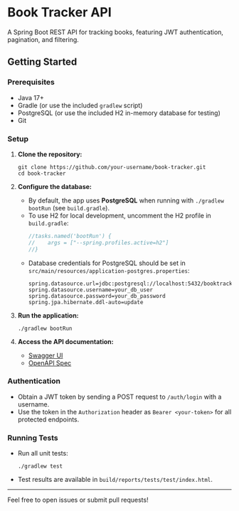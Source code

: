 # Book Tracker API

A Spring Boot REST API for tracking books, featuring JWT authentication, pagination, and filtering.

## Getting Started

### Prerequisites

- Java 17+
- Gradle (or use the included `gradlew` script)
- PostgreSQL (or use the included H2 in-memory database for testing)
- Git

### Setup

1. **Clone the repository:**
   ```
   git clone https://github.com/your-username/book-tracker.git
   cd book-tracker
   ```

2. **Configure the database:**
   - By default, the app uses **PostgreSQL** when running with `./gradlew bootRun` (see `build.gradle`).
   - To use H2 for local development, uncomment the H2 profile in `build.gradle`:
     ```groovy
     //tasks.named('bootRun') {
     //    args = ["--spring.profiles.active=h2"]
     //}
     ```
   - Database credentials for PostgreSQL should be set in `src/main/resources/application-postgres.properties`:
     ```
     spring.datasource.url=jdbc:postgresql://localhost:5432/booktracker
     spring.datasource.username=your_db_user
     spring.datasource.password=your_db_password
     spring.jpa.hibernate.ddl-auto=update
     ```

3. **Run the application:**
   ```
   ./gradlew bootRun
   ```

4. **Access the API documentation:**
   - [Swagger UI](http://localhost:8080/swagger-ui/index.html)
   - [OpenAPI Spec](http://localhost:8080/v3/api-docs)

### Authentication

- Obtain a JWT token by sending a POST request to `/auth/login` with a username.
- Use the token in the `Authorization` header as `Bearer <your-token>` for all protected endpoints.

### Running Tests

- Run all unit tests:
  ```
  ./gradlew test
  ```
- Test results are available in `build/reports/tests/test/index.html`.



---

Feel free to open issues or submit pull requests!